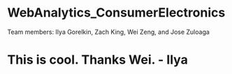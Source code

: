# WebAnalytics_ConsumerElectronics

Team members: Ilya Gorelkin, Zach King, Wei Zeng, and Jose Zuloaga


# This is cool. Thanks Wei. - Ilya
